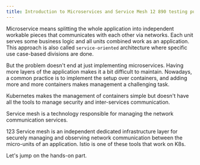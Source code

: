 ```yaml
---
title: Introduction to Microservices and Service Mesh 12 890 testing pull how are you devvv lp
---
```

<!--Introduction to microservices and service mesh-->

Microservice means splitting the whole application into independent workable pieces that communicates with each other via networks. Each unit serves some business logic and all units combined work as an application. This approach is also called `service-oriented` architecture where specific use case-based divisions are done.

But the problem doesn't end at just implementing microservices. Having more layers of the application makes it a bit difficult to maintain. Nowadays, a common practice is to implement the setup over containers, and adding more and more containers makes management a challenging task.

Kubernetes makes the management of containers simple but doesn't have all the tools to manage security and inter-services communication. 

Service mesh is a technology responsible for managing the network communication services.

123 Service mesh is an independent dedicated infrastructure layer for securely managing and observing network communication between the micro-units of an application. Istio is one of these tools that work on K8s.

Let's jump on the hands-on part.
